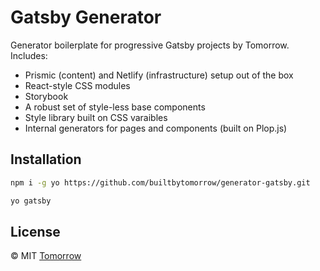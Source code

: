# Gatsby Generator

Generator boilerplate for progressive Gatsby projects by Tomorrow. Includes:

- Prismic (content) and Netlify (infrastructure) setup out of the box
- React-style CSS modules
- Storybook
- A robust set of style-less base components
- Style library built on CSS varaibles
- Internal generators for pages and components (built on Plop.js)

## Installation

```sh
npm i -g yo https://github.com/builtbytomorrow/generator-gatsby.git
```

```sh
yo gatsby
```

## License

© MIT [Tomorrow](https://www.builtbytomorrow.com)
